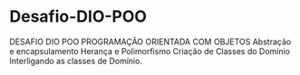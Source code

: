 # Desafio-DIO-POO
DESAFIO DIO POO
PROGRAMAÇÃO ORIENTADA COM OBJETOS
Abstração e encapsulamento
Herança e Polimorfismo
Criação de Classes do Domínio
Interligando as classes de Domínio.

